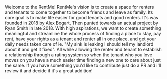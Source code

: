 Welcome to the RentMe! RentMe's vision is to create a space for renters and tenants to come together to become friends and leave as family. Its core goal is to make life easier for good tenants and good renters. It's was founded in 2018 by Alex Bogart, Then punted towards an actual project by Ryan Smith in late 2018. With high aspirations, we want to create something meaningful and streamline the whole process of finding a place to stay, pay rent, have your rights as a tenant and renter all in one place, and get your daily needs taken care of ie. "My sink is leaking I should tell my landlord about it and get it fixed". All while allowing the renter and tenant to establish a relationship through a rating system so when the tenant who you love moves on you have a much easier time finding a new one to care about just the same.
If you have something you'd like to contribute just do a PR and i'll review it and decide if it's a great addition!

